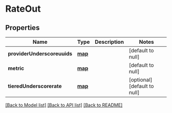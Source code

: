 # RateOut

## Properties
Name | Type | Description | Notes
------------ | ------------- | ------------- | -------------
**providerUnderscoreuuids** | [**map**](.md) |  | [default to null]
**metric** | [**map**](.md) |  | [default to null]
**tieredUnderscorerate** | [**map**](.md) |  | [optional] [default to null]

[[Back to Model list]](../README.md#documentation-for-models) [[Back to API list]](../README.md#documentation-for-api-endpoints) [[Back to README]](../README.md)


